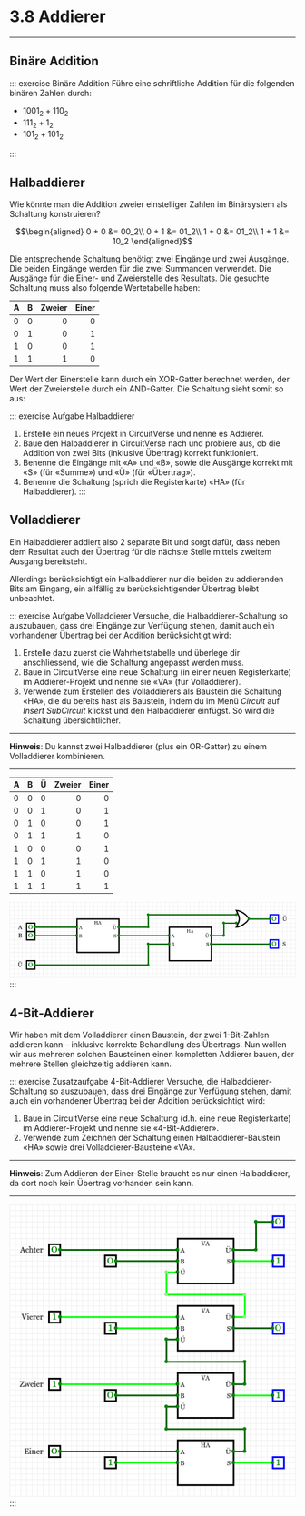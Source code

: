# 3.8 Addierer
---

## Binäre Addition

<VueVideo id="x7ka0QwKciA"/>

::: exercise Binäre Addition
Führe eine schriftliche Addition für die folgenden binären Zahlen durch:

- $1001_2 + 110_2$
- $111_2 + 1_2$
- $101_2 + 101_2$

:::

## Halbaddierer

Wie könnte man die Addition zweier einstelliger Zahlen im Binärsystem als Schaltung konstruieren?

$$\begin{aligned}
0 + 0 &= 00_2\\
0 + 1 &= 01_2\\
1 + 0 &= 01_2\\
1 + 1 &= 10_2
\end{aligned}$$

Die entsprechende Schaltung benötigt zwei Eingänge und zwei Ausgänge. Die beiden Eingänge werden für die zwei Summanden verwendet. Die Ausgänge für die Einer- und Zweierstelle des Resultats. Die gesuchte Schaltung muss also folgende Wertetabelle haben:

| A   | B   | Zweier | Einer |
|:--- |:--- | ------:| -----:|
| 0   | 0   |      0 |     0 |
| 0   | 1   |      0 |     1 |
| 1   | 0   |      0 |     1 |
| 1   | 1   |      1 |     0 |

Der Wert der Einerstelle kann durch ein XOR-Gatter berechnet werden, der Wert der Zweierstelle durch ein AND-Gatter. Die Schaltung sieht somit so aus:

<VueCircuit id="rothe-half-adder-vertical"/>

::: exercise Aufgabe Halbaddierer
1. Erstelle ein neues Projekt in CircuitVerse und nenne es Addierer.
2. Baue den Halbaddierer in CircuitVerse nach und probiere aus, ob die Addition von zwei Bits (inklusive Übertrag) korrekt funktioniert.
3. Benenne die Eingänge mit «A» und «B», sowie die Ausgänge korrekt mit «S» (für «Summe») und «Ü» (für «Übertrag»).
4. Benenne die Schaltung (sprich die Registerkarte) «HA» (für Halbaddierer).
:::

## Volladdierer

Ein Halbaddierer addiert also 2 separate Bit und sorgt dafür, dass neben dem Resultat auch der Übertrag für die nächste Stelle mittels zweitem Ausgang bereitsteht.

Allerdings berücksichtigt ein Halbaddierer nur die beiden zu addierenden Bits am Eingang, ein allfällig zu berücksichtigender Übertrag bleibt unbeachtet.

::: exercise Aufgabe Volladdierer
Versuche, die Halbaddierer-Schaltung so auszubauen, dass drei Eingänge zur Verfügung stehen, damit auch ein vorhandener Übertrag bei der Addition berücksichtigt wird:

1. Erstelle dazu zuerst die Wahrheitstabelle und überlege dir anschliessend, wie die Schaltung angepasst werden muss.
2. Baue in CircuitVerse eine neue Schaltung (in einer neuen Registerkarte) im Addierer-Projekt und nenne sie «VA» (für Volladdierer).
3. Verwende zum Erstellen des Volladdierers als Baustein die Schaltung «HA», die du bereits hast als Baustein, indem du im Menü _Circuit_ auf _Insert SubCircuit_ klickst und den Halbaddierer einfügst. So wird die Schaltung übersichtlicher.
***
**Hinweis**: Du kannst zwei Halbaddierer (plus ein OR-Gatter) zu einem Volladdierer kombinieren.
***
| A   | B   | Ü   | Zweier | Einer |
|:--- |:--- |:--- | ------:| -----:|
| 0   | 0   | 0   |      0 |     0 |
| 0   | 0   | 1   |      0 |     1 |
| 0   | 1   | 0   |      0 |     1 |
| 0   | 1   | 1   |      1 |     0 |
| 1   | 0   | 0   |      0 |     1 |
| 1   | 0   | 1   |      1 |     0 |
| 1   | 1   | 0   |      1 |     0 |
| 1   | 1   | 1   |      1 |     1 |

![](./cv-va.png)
:::

## 4-Bit-Addierer
Wir haben mit dem Volladdierer einen Baustein, der zwei 1-Bit-Zahlen addieren kann – inklusive korrekte Behandlung des Übertrags. Nun wollen wir aus mehreren solchen Bausteinen einen kompletten Addierer bauen, der mehrere Stellen gleichzeitig addieren kann.

::: exercise Zusatzaufgabe 4-Bit-Addierer
Versuche, die Halbaddierer-Schaltung so auszubauen, dass drei Eingänge zur Verfügung stehen, damit auch ein vorhandener Übertrag bei der Addition berücksichtigt wird:

1. Baue in CircuitVerse eine neue Schaltung (d.h. eine neue Registerkarte) im Addierer-Projekt und nenne sie «4-Bit-Addierer».
2. Verwende zum Zeichnen der Schaltung einen Halbaddierer-Baustein «HA» sowie drei Volladdierer-Bausteine «VA».
***
**Hinweis**: Zum Addieren der Einer-Stelle braucht es nur einen Halbaddierer, da dort noch kein Übertrag vorhanden sein kann.
***
![](./cv-4-bit-adder.png)
:::
